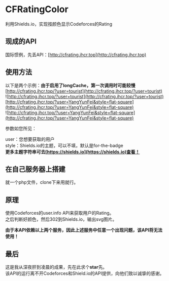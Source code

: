# CFRatingColor
利用Shields.io，实现按颜色显示Codeforces的Rating
## 现成的API
国际惯例，先丢API：[http://cfrating.ihcr.top](http://cfrating.ihcr.top)


## 使用方法
以下是两个示例：**由于启用了longCache，第一次调用时可能较慢**    
[http://cfrating.ihcr.top/?user=tourist](http://cfrating.ihcr.top/?user=tourist)    
![http://cfrating.ihcr.top/?user=tourist](http://cfrating.ihcr.top/?user=tourist)    
[http://cfrating.ihcr.top/?user=YangYunFei&style=flat-square](http://cfrating.ihcr.top/?user=YangYunFei&style=flat-square)    
![http://cfrating.ihcr.top/?user=YangYunFei&style=flat-square](http://cfrating.ihcr.top/?user=YangYunFei&style=flat-square)  


参数如您所见：   


user：您想要获取的用户    
style：Shields.io的主题，可以不填，默认是for-the-badge   
**更多主题字符串可去[https://shields.io](https://shields.io)查看！**


## 在自己服务器上搭建
就一个php文件，clone下来用就行。

## 原理
使用Codeforces的user.info API来获取用户的Rating。    
之后判断好颜色，然后302到Shields.io，输出svg图片。   
 
 
**由于本API依赖以上两个服务，因此上述服务中任意一个出现问题，该API将无法使用！**

## 最后
这是我从深夜肝到凌晨的成果，先在此求个**star**先。  
该API的运行离不开Codeforces和Shield.io的API提供，向他们致以诚挚的感谢。
